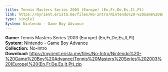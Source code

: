 ```yaml
---
title: Tennis Masters Series 2003 (Europe) (En,Fr,De,Es,It,Pt)
link: https://myrient.erista.me/files/No-Intro/Nintendo%20-%20Game%20Boy%20Advance/Tennis%20Masters%20Series%202003%20(Europe)%20(En,Fr,De,Es,It,Pt).zip
type: single1
System: Nintendo - Game Boy Advance
---
```

<b>Game:</b> Tennis Masters Series 2003 (Europe) (En,Fr,De,Es,It,Pt)<br>
<b>System:</b> Nintendo - Game Boy Advance<br>
<b>Collection:</b> No-Intro<br>
<b>Download:</b> https://myrient.erista.me/files/No-Intro/Nintendo%20-%20Game%20Boy%20Advance/Tennis%20Masters%20Series%202003%20(Europe)%20(En,Fr,De,Es,It,Pt).zip
